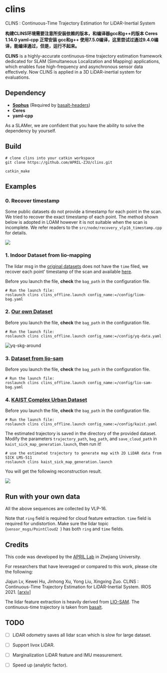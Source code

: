# clins

CLINS : Continuous-Time Trajectory Estimation for LiDAR-Inertial System

**构建CLINS环境需要注意所安装依赖的版本，和编译器gcc和g++的版本
Ceres 1.14.0
yaml-cpp 正常安装
gcc和g++ 使用7.5.0编译，这里尝试过通过9.4.0编译，能编译通过，但是，运行不起来。**

**CLINS** is a highly-accurate continuous-time trajectory estimation framework dedicated for SLAM (Simultaneous Localization and Mapping) applications, which enables fuse high-frequency and asynchronous sensor data effectively. Now CLINS is applied in a 3D LiDAR-inertial system for evaluations.

## Dependency

- [**Sophus**](https://github.com/NikolausDemmel/Sophus/tree/eaf1e404992675a42892fa648d69d5bd933ff219) (Required by [basalt-headers](https://gitlab.com/VladyslavUsenko/basalt-headers))
- **Ceres**
- **yaml-cpp**

As a SLAMer, we are confident that you have the ability to solve the dependency by yourself.

## Build

```shell
# clone clins into your catkin workspace
git clone https://github.com/APRIL-ZJU/clins.git

catkin_make
```

## Examples

### 0. Recover timestamp

Some public datasets do not provide a timestamp for each point in the scan. We tried to recover the exact timestamp of each point. The method shown below is adopted in LOAM however it is not suitable when the scan is incomplete. We refer readers to the `src/node/recovery_vlp16_timestamp.cpp` for details.

![](./pic/recover-time.png)

### 1. Indoor Dataset from lio-mapping

The lidar msg in the [original datasets](https://drive.google.com/drive/folders/1dPy667dAnJy9wgXmlnRgQZxQF_ESuve3) does not have the `time` filed, we recover each point' timestamp of the scan and available [here](https://drive.google.com/drive/folders/17OVuXPaoZQ-xYqHJDlfAlfqoDUkqOq6o?usp=sharing).

Before you launch the file, **check** the `bag_path` in the configuration file.

```shell
# Run the launch file:
roslaunch clins clins_offline.launch config_name:=/config/liom-bag.yaml
```

### 2. [Our own Dataset](https://drive.google.com/drive/folders/17OVuXPaoZQ-xYqHJDlfAlfqoDUkqOq6o)

Before you launch the file, **check** the `bag_path` in the configuration file.

```shell
# Run the launch file:
roslaunch clins clins_offline.launch config_name:=/config/yq-data.yaml
```

![yq-skg-around](./pic/skg-map.png)

### 3. [Dataset from lio-sam](https://drive.google.com/drive/folders/17OVuXPaoZQ-xYqHJDlfAlfqoDUkqOq6o)

Before you launch the file, **check** the `bag_path` in the configuration file.

```shell
# Run the launch file:
roslaunch clins clins_offline.launch config_name:=/config/lio-sam-bag.yaml
```

###  4. [KAIST Complex Urban Dataset](https://drive.google.com/drive/folders/17OVuXPaoZQ-xYqHJDlfAlfqoDUkqOq6o)

Before you launch the file, **check** the `bag_path` in the configuration file.

```shell
# Run the launch file:
roslaunch clins clins_offline.launch config_name:=/config/kaist.yaml
```

The estimated trajectory is saved in the directory of the provided dataset. Modify the parameters `trajectory_path`, `bag_path`, and `save_cloud_path` in `kaist_sick_map_generation.launch`, then run it!

```shell
# use the estimated trajectory to generate map with 2D LiDAR data from SICK LMS-511
roslaunch clins kaist_sick_map_generation.launch
```

You will get the following reconstruction result.

![](./pic/urban07-sick.png)

## Run with your own data

All the above sequences are collected by VLP-16.

Note that `ring` field is required for cloud feature extraction. `time` field is required for undistortion. Make sure the lidar topic (`sensor_msgs/PointCloud2 `) has both `ring` and `time` fields.

## Credits

This code was developed by the [APRIL Lab](https://april.zju.edu.cn/) in Zhejiang University.

For researchers that have leveraged or compared to this work, please cite the following:

Jiajun Lv, Kewei Hu, Jinhong Xu, Yong Liu, Xingxing Zuo. CLINS : Continuous-Time Trajectory Estimation for LiDAR-Inertial System. IROS 2021. [[arxiv](https://arxiv.org/pdf/2109.04687.pdf)]

The lidar feature extraction is heavily derived from [LIO-SAM](https://github.com/TixiaoShan/LIO-SAM). The continuous-time trajectory is taken from [basalt](https://gitlab.com/VladyslavUsenko/basalt-headers).

## TODO

- [ ] LiDAR odometry saves all lidar scan which is slow for large dataset.
- [ ] Support livox LiDAR.
- [ ] Marginalization LiDAR feature and IMU measurement.
- [ ] Speed up (analytic factor).

